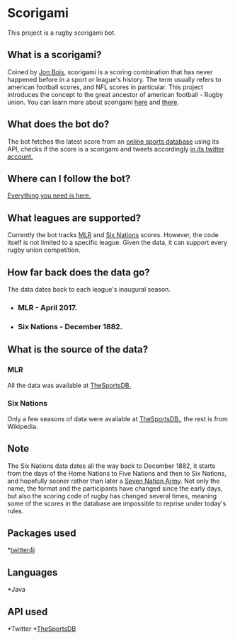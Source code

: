 # Scorigami
This project is a rugby scorigami bot.

## What is a scorigami?
Coined by [Jon Bois](https://en.wikipedia.org/wiki/Jon_Bois), scorigami is a scoring combination that has never happened before in a sport or league's history. The term usually refers to american football scores, and NFL scores in particular. This project introduces the concept to the great ancestor of american football - Rugby union.
You can learn more about scorigami [here](https://en.wikipedia.org/wiki/Scorigami) and [there](https://www.youtube.com/watch?v=9l5C8cGMueY).

## What does the bot do?
The bot fetches the latest score from an [online sports database](https://www.thesportsdb.com/) using its API, checks if the score is a scorigami and tweets accordingly [in its twitter account.](https://linktr.ee/Scorigami)

## Where can I follow the bot?
[Everything you need is here.](https://linktr.ee/Scorigami)

## What leagues are supported?
Currently the bot tracks [MLR](https://en.wikipedia.org/wiki/Major_League_Rugby) and [Six Nations](https://en.wikipedia.org/wiki/Six_Nations_Championship) scores. However, the code itself is not limited to a specific league. Given the data, it can support every rugby union competition.

## How far back does the data go?
The data dates back to each league's inaugural season.
* ### MLR - April 2017.
* ### Six Nations - December 1882.

## What is the source of the data?

### MLR
All the data was available at [TheSportsDB.](https://www.thesportsdb.com/)

### Six Nations
Only a few seasons of data were available at [TheSportsDB.](https://www.thesportsdb.com/), the rest is from Wikipedia.

## Note
The Six Nations data dates all the way back to December 1882, it starts from the days of the Home Nations to Five Nations and then to Six Nations, and hopefully sooner rather than later a [Seven Nation Army](https://www.youtube.com/watch?v=0J2QdDbelmY). Not only the name, the format and the participants have changed since the early days, but also the scoring code of rugby has changed several times, meaning some of the scores in the database are impossible to reprise under today's rules.

## Packages used
   *[twitter4j](https://twitter4j.org/en/index.html)
 
## Languages
   *Java
   
## API used
   *Twitter
   *[TheSportsDB](https://www.thesportsdb.com/)

